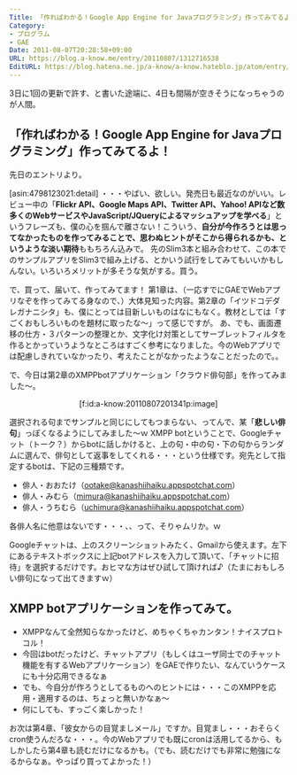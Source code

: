 ```yaml
---
Title: 「作ればわかる！Google App Engine for Javaプログラミング」作ってみてるよ！(1)
Category:
- プログラム
- GAE
Date: 2011-08-07T20:28:58+09:00
URL: https://blog.a-know.me/entry/20110807/1312716538
EditURL: https://blog.hatena.ne.jp/a-know/a-know.hateblo.jp/atom/entry/12921228815727979515
---
```


3日に1回の更新で許す、と書いた途端に、4日も間隔が空きそうになっちゃうのが人間。


## 「作ればわかる！Google App Engine for Javaプログラミング」作ってみてるよ！

先日のエントリより。


>
[asin:4798123021:detail]
・・・やばい、欲しい。発売日も最近なのがいい。レビュー中の「<span class="deco" style="font-weight:bold;">Flickr API、Google Maps API、Twitter API、Yahoo! APIなど数多くのWebサービスやJavaScript/JQueryによるマッシュアップを学べる</span>」というフレーズも、僕の心を掴んで離さない！こういう、<span class="deco" style="font-weight:bold;">自分が今作ろうとは思ってなかったものを作ってみることで、思わぬヒントがそこから得られるかも、というような淡い期待</span>ももちろん込みで。
先のSlim3本と組み合わせて、この本でのサンプルアプリをSlim3で組み上げる、とかいう試行をしてみてもいいかもしんない。いろいろメリットが多そうな気がする。買う。



で、買って、届いて、作ってみてます！
第1章は、（一応すでにGAEでWebアプリなぞを作ってみてる身なので、）大体見知った内容。第2章の「イツドコデダレガナニシタ」も、僕にとっては目新しいものはなにもなく。教材としては「すごくおもしろいものを題材に取ったな〜」って感じですが。
あ、でも、画面遷移の仕方・３パターンの整理とか、文字化け対策としてサーブレットフィルタを作るとかっていうようなところはすごく参考になりました。今のWebアプリでは配慮しきれていなかったり、考えたことがなかったようなことだったので。。


で、今日は第2章のXMPPbotアプリケーション「クラウド俳句部」を作ってみました〜。



<div align=center>[f:id:a-know:20110807201341p:image]</div>

選択される句までサンプルと同じにしてもつまらない、ってんで、某「<span class="deco" style="font-weight:bold;">悲しい俳句</span>」っぽくなるようにしてみました〜ｗ
XMPP botということで、Googleチャット（トーク？）からbotに話しかけると、上の句・中の句・下の句からランダムに選んで、俳句として返事をしてくれる・・・という仕様です。宛先として指定するbotは、下記の三種類です。


- 俳人・おおたけ（ootake@kanashiihaiku.appspotchat.com）
- 俳人・みむら（mimura@kanashiihaiku.appspotchat.com）
- 俳人・うちむら（uchimura@kanashiihaiku.appspotchat.com）


各俳人名に他意はないです・・・、、って、そりゃムリか。ｗ

Googleチャットは、上のスクリーンショットみたく、Gmailから使えます。左下にあるテキストボックスに上記botアドレスを入力して頂いて、「チャットに招待」を選択するだけです。おヒマな方はぜひ試して頂ければ♪（たまにおもしろい俳句になって出てきますｗ）


## XMPP botアプリケーションを作ってみて。
- XMPPなんて全然知らなかったけど、めちゃくちゃカンタン！ナイスプロトコル！
- 今回はbotだったけど、チャットアプリ（もしくはユーザ同士でのチャット機能を有するWebアプリケーション）をGAEで作りたい、なんていうケースにも十分応用できるなぁ
- でも、今自分が作ろうとしてるものへのヒントには・・・このXMPPを応用・適用するのは、ちょっと無いかなぁ〜
- 何にしても、すっごく楽しかった！



お次は第4章、「彼女からの目覚ましメール」ですか。目覚まし・・・おそらくcron使うんだろな・・・。今のWebアプリでも既にcronは活用してるから、もしかしたら第4章も読むだけになるかも。（でも、読むだけでも非常に勉強になるからなぁ。やっぱり買ってよかった！）


<script src="https://moshi-moshi.moshimo.works/moshimoshi/a_know_blog/20110807-1312716538?title=%E3%80%8C%E4%BD%9C%E3%82%8C%E3%81%B0%E3%82%8F%E3%81%8B%E3%82%8B%EF%BC%81Google%20App%20Engine%20for%20Java%E3%83%97%E3%83%AD%E3%82%B0%E3%83%A9%E3%83%9F%E3%83%B3%E3%82%B0%E3%80%8D%E4%BD%9C%E3%81%A3%E3%81%A6%E3%81%BF%E3%81%A6%E3%82%8B%E3%82%88%EF%BC%81(1)"></script>
